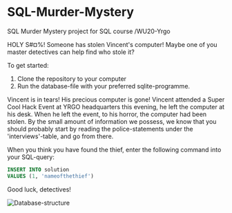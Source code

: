 # SQL-Murder-Mystery
SQL Murder Mystery project for SQL course /WU20-Yrgo



HOLY S#¤%! Someone has stolen Vincent's computer!
Maybe one of you master detectives can help find who stole it?

To get started:

1. Clone the repository to your computer
2. Run the database-file with your preferred sqlite-programme.


Vincent is in tears! His precious computer is gone!
Vincent attended a Super Cool Hack Event at YRGO headquarters this evening, he left the computer at his desk.
When he left the event, to his horror, the computer had been stolen. 
By the small amount of information we possess, we know that you should probably start by reading the police-statements under the 'interviews'-table, and go from there.

When you think you have found the thief, enter the following command into your SQL-query:

```SQL
INSERT INTO solution 
VALUES (1, 'nameofthethief') 
```



Good luck, detectives!



![Database-structure](https://ibb.co/ydPftPV)




